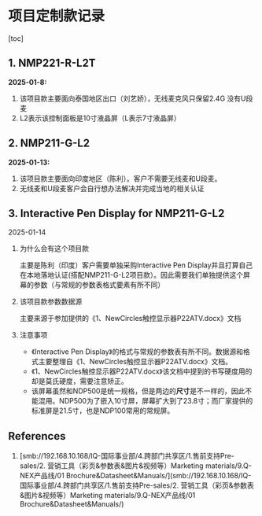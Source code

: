 # 项目定制款记录

[toc]

## 1. NMP221-R-L2T

  **2025-01-8:**

1. 该项目款主要面向泰国地区出口（刘艺娇），无线麦克风只保留2.4G 没有U段麦
2. L2表示该控制面板是10寸液晶屏（L表示7寸液晶屏）



## 2. NMP211-G-L2

 **2025-01-13:**

1. 该项目款主要面向印度地区（陈利）。客户不需要无线麦和U段麦。
1. 无线麦和U段麦客户会自行想办法解决并完成当地的相关认证



## 3. Interactive Pen Display for NMP211-G-L2

2025-01-14

1. 为什么会有这个项目款

   主要是陈利（印度）客户需要单独采购Interactive Pen Display并且打算自己在本地落地认证(搭配NMP211-G-L2项目款）。因此需要我们单独提供这个屏幕的参数（与常规的参数表格式要素有所不同）

2. 该项目款参数数据源

   主要来源于参加提供的《1、NewCircles触控显示器P22ATV.docx》文档

3. 注意事项

   - 《Interactive Pen Display》的格式与常规的参数表有所不同。数据源和格式主要整理自《1、NewCircles触控显示器P22ATV.docx》文档。
   - 《1、NewCircles触控显示器P22ATV.docx》该文档中提到的书写硬度用的却是莫氏硬度，需要注意矫正。
   - 该屏幕虽然和NDP500是统一规格，但是两边的**尺寸**是不一样的，因此不能混用。NDP500为了嵌入10寸屏，屏幕扩大到了23.8寸；而厂家提供的标准屏是21.5寸，也是NDP100常用的常规屏。



## References

1. [smb://192.168.10.168/IQ-国际事业部/4.跨部门共享区/1.售前支持Pre-sales/2. 营销工具（彩页&参数表&图片&视频等）Marketing materials/9.Q-NEX产品线/01 Brochure&Datasheet&Manuals/](smb://192.168.10.168/IQ-国际事业部/4.跨部门共享区/1.售前支持Pre-sales/2. 营销工具（彩页&参数表&图片&视频等）Marketing materials/9.Q-NEX产品线/01 Brochure&Datasheet&Manuals/)
